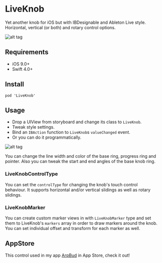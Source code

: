 LiveKnob
===

Yet another knob for iOS but with IBDesignable and Ableton Live style.  
Horizontal, vertical (or both) and rotary control options.

![alt tag](https://github.com/cemolcay/LiveKnob/raw/master/LiveKnob.gif)

Requirements
----

* iOS 9.0+
* Swift 4.0+

Install
----

```
pod 'LiveKnob'
```

Usage
----

* Drop a UIView from storyboard and change its class to `LiveKnob`.
* Tweak style settings.
* Bind an `IBAction` function to `LiveKnob`s `valueChanged` event.
* Or you can do it programmatically.

![alt tag](https://github.com/cemolcay/LiveKnob/raw/master/LiveKnobStoryboard.gif)

You can change the line width and color of the base ring, progress ring and pointer.   Also you can tweak the start and end angles of the base knob ring.  

### LiveKnobControlType
You can set the `controlType` for changing the knob's touch control behaviour. It supports horizontal and/or vertical slidings as well as rotary slidings.

### LiveKnobMarker
You can create custom marker views in with `LiveKnobMarker` type and set them to LiveKnob's `markers` array in order to draw markers around the knob. You can set individual offset and transform for each marker as well. 

AppStore
----

This control used in my app [ArpBud](https://itunes.apple.com/us/app/arpbud-midi-sequencer-more/id1349342326?ls=1&mt=8) in App Store, check it out!
